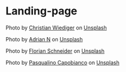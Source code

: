 # Landing-page

Photo by <a href="https://unsplash.com/@christianw?utm_source=unsplash&utm_medium=referral&utm_content=creditCopyText">Christian Wiediger</a> on <a href="https://unsplash.com/photos/1Oppnbh3U-o?utm_source=unsplash&utm_medium=referral&utm_content=creditCopyText">Unsplash</a>

Photo by <a href="https://unsplash.com/@anewevisual?utm_source=unsplash&utm_medium=referral&utm_content=creditCopyText">Adrian N</a> on <a href="https://unsplash.com/photos/kMLQie0XUQI?utm_source=unsplash&utm_medium=referral&utm_content=creditCopyText">Unsplash</a>

Photo by <a href="https://unsplash.com/@flotography?utm_source=unsplash&utm_medium=referral&utm_content=creditCopyText">Florian Schneider</a> on <a href="https://unsplash.com/photos/799KfBloSFQ?utm_source=unsplash&utm_medium=referral&utm_content=creditCopyText">Unsplash</a>

Photo by <a href="https://unsplash.com/de/@photoloni?utm_source=unsplash&utm_medium=referral&utm_content=creditCopyText">Pasqualino Capobianco</a> on <a href="https://unsplash.com/photos/AIIHALxQJOs?utm_source=unsplash&utm_medium=referral&utm_content=creditCopyText">Unsplash</a>
    